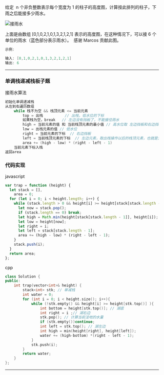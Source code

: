 给定  n 个非负整数表示每个宽度为 1 的柱子的高度图，计算按此排列的柱子，下雨之后能接多少雨水。

![接雨水](https://muyids.oss-cn-beijing.aliyuncs.com/rainwatertrap.png)

上面是由数组 [0,1,0,2,1,0,1,3,2,1,2,1] 表示的高度图，在这种情况下，可以接 6 个单位的雨水（蓝色部分表示雨水）。  感谢 Marcos 贡献此图。

```cpp
示例:

输入: [0,1,0,2,1,0,1,3,2,1,2,1]
输出: 6
```

---

### 单调栈递减栈板子题

接雨水算法

```cpp
初始化单调递减栈
从左到右遍历数组
    while 栈不为空 && 栈顶元素 <= 当前元素
        top = 出栈          // 出栈，低水位的下标
        如果栈为空，break   // 左边没有挡板了，不能接住雨水
        high = 当前元素的值 和 当前栈顶元素的最小值 // 高水位取 左边挡板和右边挡板较小的那一个
        low = 出栈元素的值 // 低水位
        right = 当前元素的下标  // 右边挡板
        left = 当前栈顶元素的下标  // 左边元素，取出栈操作以后的栈顶元素，也就是大于当前元素的左边第一个元素
        area += (high - low) * (right - left - 1)
    当前元素下标入栈
返回area
```

### 代码实现

javascript

```javascript
var trap = function (height) {
  let stack = [],
    area = 0;
  for (let i = 0; i < height.length; i++) {
    while (stack.length > 0 && height[i] >= height[stack[stack.length - 1]]) {
      let now = stack.pop();
      if (stack.length == 0) break;
      let high = Math.min(height[stack[stack.length - 1]], height[i]);
      let low = height[now];
      let right = i;
      let left = stack[stack.length - 1];
      area += (high - low) * (right - left - 1);
    }
    stack.push(i);
  }
  return area;
};
```

cpp

```cpp
class Solution {
public:
    int trap(vector<int>& height) {
        stack<int> stk; // 单减栈
        int water = 0;
        for (int i = 0; i < height.size(); i++){
            while (!stk.empty() && height[i] >= height[stk.top()] ){
                int bottom = height[stk.top()]; // 湖底
                int right = i ;// 湖右边
                stk.pop(); // 计算当前洼地的水量
                if (stk.empty())continue;
                int left = stk.top(); // 湖左边
                int high = min(height[right], height[left]);
                water += (high-bottom) *(right - left - 1);
            }
            stk.push(i);
        }
        return water;
    }
};
```

---
